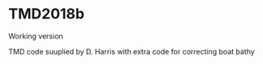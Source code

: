 # TMD2018b
Working version

TMD code suuplied by D. Harris with extra code for correcting boat bathy

